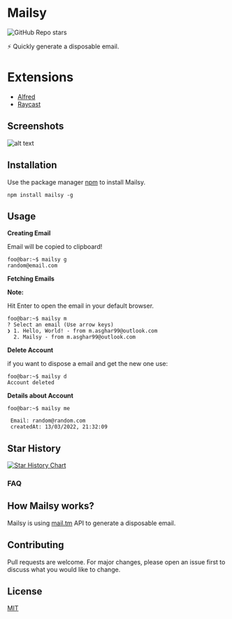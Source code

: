 # Mailsy

![GitHub Repo stars](https://img.shields.io/github/stars/BalliAsghar/Mailsy?color=ff&style=for-the-badge)

⚡️ Quickly generate a disposable email.

# Extensions

- [Alfred](https://github.com/BalliAsghar/mailsy-alfred)
- [Raycast](https://www.raycast.com/BalliAsghar/mailsy)

## Screenshots

![alt text](https://raw.githubusercontent.com/BalliAsghar/Mailsy/main/screenshot/Mailsy.png)

## Installation

Use the package manager [npm](https://www.npmjs.com/) to install Mailsy.

```console
npm install mailsy -g
```
## Usage

**Creating Email**

Email will be copied to clipboard!

```console
foo@bar:~$ mailsy g
random@email.com
```

**Fetching Emails**

**Note:**

Hit Enter to open the email in your default browser.

```console
foo@bar:~$ mailsy m
? Select an email (Use arrow keys)
❯ 1. Hello, World! - from m.asghar99@outlook.com
  2. Mailsy - from m.asghar99@outlook.com

```

**Delete Account**

if you want to dispose a email and get the new one use:

```console
foo@bar:~$ mailsy d
Account deleted
```

**Details about Account**

```console
foo@bar:~$ mailsy me

 Email: random@random.com
 createdAt: 13/03/2022, 21:32:09

```

## Star History

[![Star History Chart](https://api.star-history.com/svg?repos=BalliAsghar/Mailsy&type=Date)](https://star-history.com/#BalliAsghar/Mailsy&Date)

### FAQ

## How Mailsy works?

Mailsy is using [mail.tm](https://mail.tm/en/) API to generate a disposable email.

## Contributing

Pull requests are welcome. For major changes, please open an issue first to discuss what you would like to change.

## License

[MIT](https://choosealicense.com/licenses/mit/)
